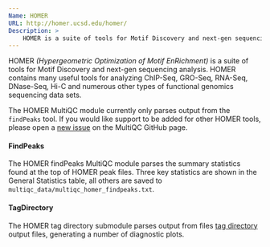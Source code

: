 ```yaml
---
Name: HOMER
URL: http://homer.ucsd.edu/homer/
Description: >
    HOMER is a suite of tools for Motif Discovery and next-gen sequencing analysis.
---
```


HOMER _(Hypergeometric Optimization of Motif EnRichment)_ is a suite of tools for
Motif Discovery and next-gen sequencing analysis. HOMER contains many useful tools
for analyzing ChIP-Seq, GRO-Seq, RNA-Seq, DNase-Seq, Hi-C and numerous other types
of functional genomics sequencing data sets.

The HOMER MultiQC module currently only parses output from the `findPeaks` tool.
If you would like support to be added for other HOMER tools, please open a
[new issue](https://github.com/ewels/MultiQC/issues/new) on the MultiQC GitHub page.

#### FindPeaks
The HOMER findPeaks MultiQC module parses the summary statistics found at the top
of HOMER peak files. Three key statistics are shown in the General Statistics table,
all others are saved to `multiqc_data/multiqc_homer_findpeaks.txt`.

#### TagDirectory
The HOMER tag directory submodule parses output from files
[tag directory](http://homer.ucsd.edu/homer/ngs/tagDir.html) output files, generating
a number of diagnostic plots.
